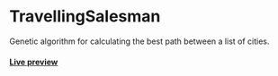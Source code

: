 # TravellingSalesman

Genetic algorithm for calculating the best path between a list of cities.

#### [Live preview](https://juniormendes96.github.io/travelling-salesman)
